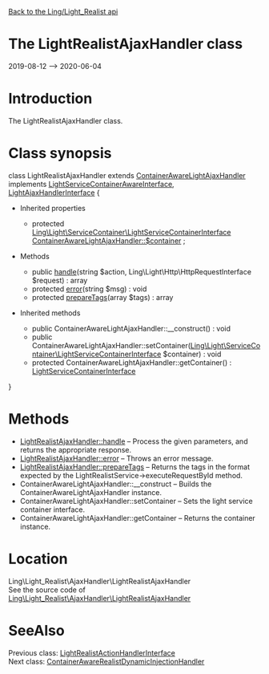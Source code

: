 [Back to the Ling/Light_Realist api](https://github.com/lingtalfi/Light_Realist/blob/master/doc/api/Ling/Light_Realist.md)



The LightRealistAjaxHandler class
================
2019-08-12 --> 2020-06-04






Introduction
============

The LightRealistAjaxHandler class.



Class synopsis
==============


class <span class="pl-k">LightRealistAjaxHandler</span> extends [ContainerAwareLightAjaxHandler](https://github.com/lingtalfi/Light_AjaxHandler/blob/master/doc/api/Ling/Light_AjaxHandler/Handler/ContainerAwareLightAjaxHandler.md) implements [LightServiceContainerAwareInterface](https://github.com/lingtalfi/Light/blob/master/doc/api/Ling/Light/ServiceContainer/LightServiceContainerAwareInterface.md), [LightAjaxHandlerInterface](https://github.com/lingtalfi/Light_AjaxHandler/blob/master/doc/api/Ling/Light_AjaxHandler/Handler/LightAjaxHandlerInterface.md) {

- Inherited properties
    - protected [Ling\Light\ServiceContainer\LightServiceContainerInterface](https://github.com/lingtalfi/Light/blob/master/doc/api/Ling/Light/ServiceContainer/LightServiceContainerInterface.md) [ContainerAwareLightAjaxHandler::$container](#property-container) ;

- Methods
    - public [handle](https://github.com/lingtalfi/Light_Realist/blob/master/doc/api/Ling/Light_Realist/AjaxHandler/LightRealistAjaxHandler/handle.md)(string $action, Ling\Light\Http\HttpRequestInterface $request) : array
    - protected [error](https://github.com/lingtalfi/Light_Realist/blob/master/doc/api/Ling/Light_Realist/AjaxHandler/LightRealistAjaxHandler/error.md)(string $msg) : void
    - protected [prepareTags](https://github.com/lingtalfi/Light_Realist/blob/master/doc/api/Ling/Light_Realist/AjaxHandler/LightRealistAjaxHandler/prepareTags.md)(array $tags) : array

- Inherited methods
    - public ContainerAwareLightAjaxHandler::__construct() : void
    - public ContainerAwareLightAjaxHandler::setContainer([Ling\Light\ServiceContainer\LightServiceContainerInterface](https://github.com/lingtalfi/Light/blob/master/doc/api/Ling/Light/ServiceContainer/LightServiceContainerInterface.md) $container) : void
    - protected ContainerAwareLightAjaxHandler::getContainer() : [LightServiceContainerInterface](https://github.com/lingtalfi/Light/blob/master/doc/api/Ling/Light/ServiceContainer/LightServiceContainerInterface.md)

}






Methods
==============

- [LightRealistAjaxHandler::handle](https://github.com/lingtalfi/Light_Realist/blob/master/doc/api/Ling/Light_Realist/AjaxHandler/LightRealistAjaxHandler/handle.md) &ndash; Process the given parameters, and returns the appropriate response.
- [LightRealistAjaxHandler::error](https://github.com/lingtalfi/Light_Realist/blob/master/doc/api/Ling/Light_Realist/AjaxHandler/LightRealistAjaxHandler/error.md) &ndash; Throws an error message.
- [LightRealistAjaxHandler::prepareTags](https://github.com/lingtalfi/Light_Realist/blob/master/doc/api/Ling/Light_Realist/AjaxHandler/LightRealistAjaxHandler/prepareTags.md) &ndash; Returns the tags in the format expected by the LightRealistService->executeRequestById method.
- ContainerAwareLightAjaxHandler::__construct &ndash; Builds the ContainerAwareLightAjaxHandler instance.
- ContainerAwareLightAjaxHandler::setContainer &ndash; Sets the light service container interface.
- ContainerAwareLightAjaxHandler::getContainer &ndash; Returns the container instance.





Location
=============
Ling\Light_Realist\AjaxHandler\LightRealistAjaxHandler<br>
See the source code of [Ling\Light_Realist\AjaxHandler\LightRealistAjaxHandler](https://github.com/lingtalfi/Light_Realist/blob/master/AjaxHandler/LightRealistAjaxHandler.php)



SeeAlso
==============
Previous class: [LightRealistActionHandlerInterface](https://github.com/lingtalfi/Light_Realist/blob/master/doc/api/Ling/Light_Realist/ActionHandler/LightRealistActionHandlerInterface.md)<br>Next class: [ContainerAwareRealistDynamicInjectionHandler](https://github.com/lingtalfi/Light_Realist/blob/master/doc/api/Ling/Light_Realist/DynamicInjection/ContainerAwareRealistDynamicInjectionHandler.md)<br>

